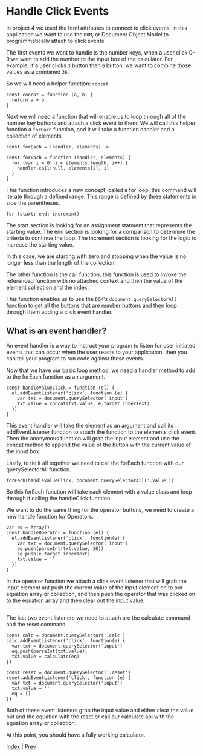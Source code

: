 # Handle Click Events

In project 4 we used the html attributes to connect to click events, in this application we want to use the `DOM`, or Document Object Model to programmatically attach to click events.

The first events we want to handle is the number keys, when a user click 0-9 we want to add the number to the input box of the calculator. For example, if a user clicks `3` button then `6` button, we want to combine those values as a combined `36`.

So we will need a helper function: `concat`

```
const concat = function (a, b) {
  return a + b
}
```

Next we will need a function that will enable us to loop through all of the number key buttons and attach a click event to them. We will call this helper function a `forEach` function, and it will take a function handler and a collection of elements.

`const forEach = (handler, elements) ->`

```
const forEach = function (handler, elements) {
  for (var i = 0; i < elements.length; i++) {
    handler.call(null, elements[i], i)
  }
}
```

This function introduces a new concept, called a for loop, this command will iterate through a defined range. This range is defined by three statements in side the parentheses.

`for (start; end; increment)`

The start section is looking for an assignment statment that represents the starting value.
The end section is looking for a comparison to determine the criteria to continue the loop.
The increment section is looking for the logic to increase the starting value.

In this case, we are starting with zero and stopping when the value is no longer less than the length of the collection.

The other function is the call function, this function is used to invoke the referenced function with no attached context and then the value of the element collection and the index.

This function enables us to use the `DOM`'s `document.querySelectorAll` function to get all the buttons that are number buttons and then loop through them adding a click event handler.

## What is an event handler?

An event handler is a way to instruct your program to listen for user initiated events that can occur when the user reacts to your application, then you can tell your program to run code against those events.

Now that we have our basic loop method, we need a handler method to add to the forEach function as an argument.

```
const handleValueClick = function (el) {
  el.addEventListener('click', function (e) {
    var txt = document.querySelector('input')
    txt.value = concat(txt.value, e.target.innerText)
  })
}
```

This event handler will take the element as an argument and call its addEventListener function to attach the function to the elements click event. Then the anonymous function will grab the input element and use the concat method to append the value of the button with the current value of the input box.

Lastly, to tie it all together we need to call the forEach function with our querySelectorAll function.

```
forEach(handleValueClick, document.querySelectorAll('.value'))
```

So this forEach function will take each element with a value class and loop through it calling the handleClick function.

We want to do the same thing for the operator buttons, we need to create a new handle function for Operators.

```
var eq = Array()
const handleOperator = function (el) {
  el.addEventListener('click', function(e) {
    var txt = document.querySelector('input')
    eq.push(parseInt(txt.value, 10))
    eq.push(e.target.innerText)
    txt.value = ''
  })
}
```

In the operator function we attach a click event listener that will grab the input element ant push the current value of the input element on to our equation array or collection, and then push the operator that was clicked on to the equation array and then clear out the input value.

---

The last two event listeners we need to attach are the calculate command and the reset command.

```
const calc = document.querySelector('.calc')
calc.addEventListener('click', function(e) {
  var txt = document.querySelector('input')
  eq.push(parseInt(txt.value))
  txt.value = calculate(eq)
})

const reset = document.querySelector('.reset')
reset.addEventListener('click', function (e) {
  var txt = document.querySelector('input')
  txt.value = ''
  eq = []
})
```

Both of these event listeners grab the input value and either clear the value out and the equation with the reset or call our calculate api with the equation array or collection.

At this point, you should have a fully working calculator.

[Index](.) | [Prev](/4)
